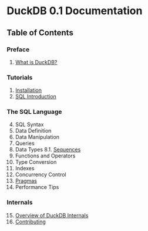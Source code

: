 # DuckDB 0.1 Documentation

## Table of Contents
### Preface
1. [What is DuckDB?](preface/what-is-duckdb)
### Tutorials
1. [Installation](tutorials/installation)
2. [SQL Introduction](tutorials/sql)
### The SQL Language
4. SQL Syntax
5. Data Definition
6. Data Manipulation
7. Queries
8. Data Types
8.1. [Sequences](sql/createsequence)
9. Functions and Operators
10. Type Conversion
11. Indexes
12. Concurrency Control
13. [Pragmas](sql/pragmas)
14. Performance Tips
### Internals
15. [Overview of DuckDB Internals](internals/overview)
16. [Contributing](https://github.com/cwida/duckdb/blob/master/CONTRIBUTING.md)
